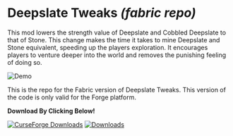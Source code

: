 # Deepslate Tweaks *(fabric repo)*

This mod lowers the strength value of Deepslate and Cobbled Deepslate to that of Stone. This change makes the time it takes to mine Deepslate and Stone equivalent, speeding up the players exploration. It encourages players to venture deeper into the world and removes the punishing feeling of doing so.

![Demo](https://media3.giphy.com/media/v1.Y2lkPTc5MGI3NjExOGducWYzaDN3bjhyMzZtd2U3MWhiNjZsb3Vrb2tubnYxMGJ5ZnV0bSZlcD12MV9pbnRlcm5hbF9naWZfYnlfaWQmY3Q9Zw/eCp73D7FMXpjzPaPCF/giphy.gif)


This is the repo for the Fabric version of Deepslate Tweaks. This version of the code is only valid for the Forge platform.

**Download By Clicking Below!**

[![CurseForge Downloads](https://cf.way2muchnoise.eu/full_632466_downloads.svg?badge_style=for_the_badge)](https://www.curseforge.com/minecraft/mc-mods/deepslate-tweaks)
[![Downloads](https://img.shields.io/modrinth/dt/Jc0FvX5i?logo=modrinth&style=for-the-badge&logoColor=4c1&labelColor=2D2D2D)](https://modrinth.com/project/Jc0FvX5i)


